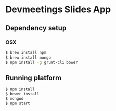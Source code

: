 # Devmeetings Slides App

## Dependency setup

### OSX

```sh
$ brew install npm
$ brew install mongo
$ npm install -g grunt-cli bower
```

## Running platform

```sh
$ npm install
$ bower install
$ mongod
$ npm start
```

